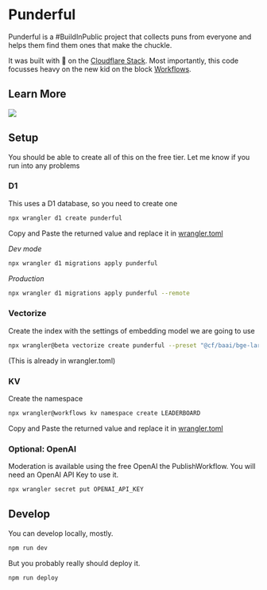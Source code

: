 # Punderful

Punderful is a #BuildInPublic project that collects puns from everyone and helps them find them ones that make the chuckle.

It was built with 🧡 on the [Cloudflare Stack](https://www.youtube.com/watch?v=FH5-m0aiO5g). Most importantly, this code focusses heavy on the new kid on the block [Workflows](https://developers.cloudflare.com/workflows).


## Learn More

[<img src="https://img.youtube.com/vi/slS4RBV0SBk/0.jpg">](https://youtu.be/slS4RBV0SBk "Cloudflare Workflows: The Newest Developer Platform Primitive at Cloudflare")


## Setup

You should be able to create all of this on the free tier. Let me know if you run into any problems

### D1

This uses a D1 database, so you need to create one

```bash
npx wrangler d1 create punderful
```

Copy and Paste the returned value and replace it in [wrangler.toml](./wrangler.toml)

*Dev mode*

```bash
npx wrangler d1 migrations apply punderful
```

*Production*

```bash
npx wrangler d1 migrations apply punderful --remote
```

### Vectorize

Create the index with the settings of embedding model we are going to use

```bash
npx wrangler@beta vectorize create punderful --preset "@cf/baai/bge-large-en-v1.5"
```

(This is already in wrangler.toml)

### KV

Create the namespace

```bash
npx wrangler@workflows kv namespace create LEADERBOARD
```

Copy and Paste the returned value and replace it in [wrangler.toml](./wrangler.toml)

### Optional: OpenAI

Moderation is available using the free OpenAI the PublishWorkflow. You will need an OpenAI API Key to use it.

```bash
npx wrangler secret put OPENAI_API_KEY 
```

## Develop

You can develop locally, mostly.

```bash
npm run dev
```

But you probably really should deploy it.

```bash
npm run deploy
```